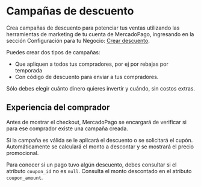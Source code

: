 # Campañas de descuento

Crea campañas de descuento para potenciar tus ventas utilizando las herramientas de marketing de tu cuenta de MercadoPago, ingresando en la sección Configuración para tu Negocio: [Crear descuento](https://www.mercadopago.com.ar/campaigns/create).

Puedes crear dos tipos de campañas:

* Que apliquen a todos tus compradores, por ej por rebajas por temporada
* Con código de descuento para enviar a tus compradores.

Sólo debes elegir cuánto dinero quieres invertir y cuándo, sin costos extras.

## Experiencia del comprador

Antes de mostrar el checkout, MercadoPago se encargará de verificar si para ese comprador existe una campaña creada.

Si la campaña es válida se le aplicará el descuento o se solicitará el cupón. Automáticamente se calculará el monto a descontar y se mostrará el precio promocional.

Para conocer si un pago tuvo algún descuento, debes consultar si el atributo `coupon_id` no es `null`. Consulta el monto descontado en el atributo `coupon_amount`.